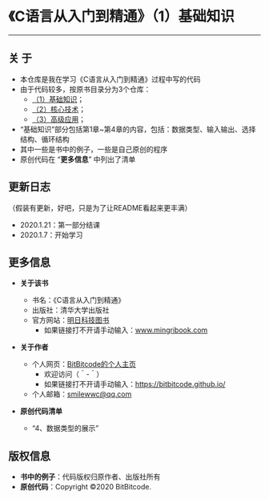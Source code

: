 # 《C语言从入门到精通》（1）基础知识
---


## 关  于
  + 本仓库是我在学习《C语言从入门到精通》过程中写的代码
  + 由于代码较多，按原书目录分为3个仓库：
    + [（1）基础知识](https://github.com/BitBitcode/Learning-C-1)；
    + [（2）核心技术](https://github.com/BitBitcode/Learning-C-2)；
    + [（3）高级应用](https://github.com/BitBitcode/Learning-C-3)；
  + “基础知识”部分包括第1章~第4章的内容，包括：数据类型、输入输出、选择结构、循环结构
  + 其中一些是书中的例子，一些是自己原创的程序
  + 原创代码在 “**更多信息**” 中列出了清单


## 更新日志
（假装有更新，好吧，只是为了让README看起来更丰满）
  + 2020.1.21：第一部分结课
  + 2020.1.7：开始学习


## 更多信息
  + **关于该书**
    + 书名：《C语言从入门到精通》
    + 出版社：清华大学出版社
    + 官方网站：[明日科技图书](https://www.mingribook.com)
      + 如果链接打不开请手动输入：www.mingribook.com
      
  + **关于作者**
    + 个人网页：[BitBitcode的个人主页](https://bitbitcode.github.io/)
      + 欢迎访问（＾-＾）
      + 如果链接打不开请手动输入：https://bitbitcode.github.io/
    + 个人邮箱：smilewwc@qq.com

  + **原创代码清单**
    + “4、数据类型的展示”


## 版权信息
  + **书中的例子**：代码版权归原作者、出版社所有
  + **原创代码**：Copyright ©2020 BitBitcode.

